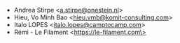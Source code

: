- Andrea Stirpe \<<a.stirpe@onestein.nl>\>
- Hieu, Vo Minh Bao \<<hieu.vmb@komit-consulting.com>\>
- Italo LOPES \<<italo.lopes@camptocamp.com>\>
- Rémi - Le Filament \<https://le-filament.com\>
